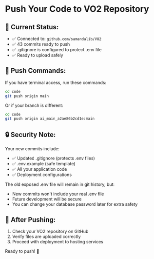 # Push Your Code to VO2 Repository

## 🎯 Current Status:

- ✅ Connected to: `github.com/samandalib/VO2`
- ✅ 43 commits ready to push
- ✅ .gitignore is configured to protect .env file
- ✅ Ready to upload safely

## 🚀 Push Commands:

If you have terminal access, run these commands:

```bash
cd code
git push origin main
```

Or if your branch is different:

```bash
cd code
git push origin ai_main_a2ae86b2cd1e:main
```

## 🔒 Security Note:

Your new commits include:

- ✅ Updated .gitignore (protects .env files)
- ✅ .env.example (safe template)
- ✅ All your application code
- ✅ Deployment configurations

The old exposed .env file will remain in git history, but:

- New commits won't include your real .env file
- Future development will be secure
- You can change your database password later for extra safety

## 📍 After Pushing:

1. Check your VO2 repository on GitHub
2. Verify files are uploaded correctly
3. Proceed with deployment to hosting services

Ready to push! 🚀
